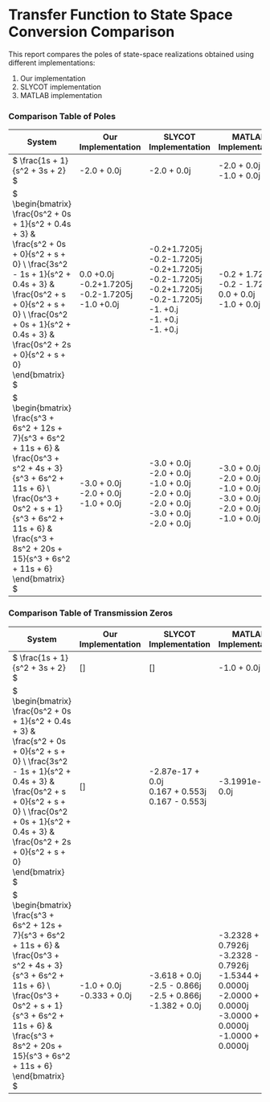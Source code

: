 # Transfer Function to State Space Conversion Comparison

This report compares the poles of state-space realizations obtained using different implementations:

1. Our implementation
2. SLYCOT implementation
3. MATLAB implementation

### Comparison Table of Poles

| System | Our Implementation | SLYCOT Implementation | MATLAB Implementation |
|--------|-------------------|----------------------|----------------------|
| $  \frac{1s + 1}{s^2 + 3s + 2}  $ | -2.0 + 0.0j | -2.0 + 0.0j | -2.0 + 0.0j<br>-1.0 + 0.0j |
| $ \begin{bmatrix} \frac{0s^2 + 0s + 1}{s^2 + 0.4s + 3} & \frac{s^2 + 0s + 0}{s^2 + s + 0} \\ \frac{3s^2 - 1s + 1}{s^2 + 0.4s + 3} & \frac{0s^2 + s + 0}{s^2 + s + 0} \\ \frac{0s^2 + 0s + 1}{s^2 + 0.4s + 3} & \frac{0s^2 + 2s + 0}{s^2 + s + 0} \end{bmatrix} $ | 0.0 +0.0j<br>-0.2+1.7205j<br>-0.2-1.7205j<br>-1.0 +0.0j | -0.2+1.7205j<br>-0.2-1.7205j<br>-0.2+1.7205j<br>-0.2-1.7205j<br>-0.2+1.7205j<br>-0.2-1.7205j<br>-1. +0.j<br>-1. +0.j<br>-1. +0.j  | -0.2 + 1.7205j<br>-0.2 - 1.7205j<br>0.0 + 0.0j<br>-1.0 + 0.0j |
| $ \begin{bmatrix} \frac{s^3 + 6s^2 + 12s + 7}{s^3 + 6s^2 + 11s + 6} & \frac{0s^3 + s^2 + 4s + 3}{s^3 + 6s^2 + 11s + 6} \\ \frac{0s^3 + 0s^2 + s + 1}{s^3 + 6s^2 + 11s + 6} & \frac{s^3 + 8s^2 + 20s + 15}{s^3 + 6s^2 + 11s + 6} \end{bmatrix} $ | -3.0 + 0.0j<br>-2.0 + 0.0j<br>-1.0 + 0.0j | -3.0 + 0.0j<br>-2.0 + 0.0j<br>-1.0 + 0.0j<br>-2.0 + 0.0j<br>-2.0 + 0.0j<br>-3.0 + 0.0j<br>-2.0 + 0.0j | -3.0 + 0.0j<br>-2.0 + 0.0j<br>-1.0 + 0.0j<br>-3.0 + 0.0j<br>-2.0 + 0.0j<br>-1.0 + 0.0j |

### Comparison Table of Transmission Zeros

| System | Our Implementation | SLYCOT Implementation | MATLAB Implementation |
|--------|-------------------|----------------------|----------------------|
| $  \frac{1s + 1}{s^2 + 3s + 2}  $ | [] | [] | -1.0 + 0.0j |
| $ \begin{bmatrix} \frac{0s^2 + 0s + 1}{s^2 + 0.4s + 3} & \frac{s^2 + 0s + 0}{s^2 + s + 0} \\ \frac{3s^2 - 1s + 1}{s^2 + 0.4s + 3} & \frac{0s^2 + s + 0}{s^2 + s + 0} \\ \frac{0s^2 + 0s + 1}{s^2 + 0.4s + 3} & \frac{0s^2 + 2s + 0}{s^2 + s + 0} \end{bmatrix} $ | [] | -2.87e-17 + 0.0j<br>0.167 + 0.553j<br>0.167 - 0.553j | -3.1991e-17 + 0.0j |
| $ \begin{bmatrix} \frac{s^3 + 6s^2 + 12s + 7}{s^3 + 6s^2 + 11s + 6} & \frac{0s^3 + s^2 + 4s + 3}{s^3 + 6s^2 + 11s + 6} \\ \frac{0s^3 + 0s^2 + s + 1}{s^3 + 6s^2 + 11s + 6} & \frac{s^3 + 8s^2 + 20s + 15}{s^3 + 6s^2 + 11s + 6} \end{bmatrix} $ | -1.0 + 0.0j<br>-0.333 + 0.0j | -3.618 + 0.0j<br>-2.5 - 0.866j<br>-2.5 + 0.866j<br>-1.382 + 0.0j | -3.2328 + 0.7926j<br>-3.2328 - 0.7926j<br>-1.5344 + 0.0000j<br>-2.0000 + 0.0000j<br>-3.0000 + 0.0000j<br>-1.0000 + 0.0000j |
